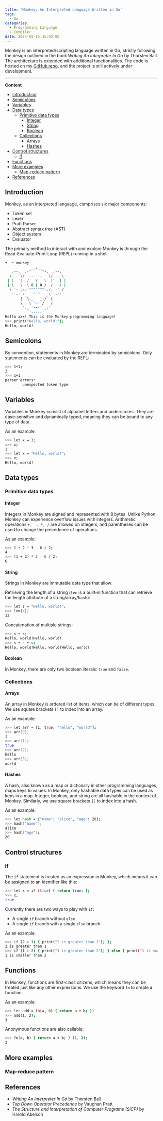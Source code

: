 ```yaml
---
title: 'Monkey: An Interpreted Language Written in Go'
tags:
  - Go
categories:
  - Programming Language
  - Compiler
date: 2024-05-15 16:00:00
---
```



Monkey is an interpreted/scripting language written in Go, strictly following the design outlined in the book *Writing An Interpreter In Go* by Thorsten Ball. The architecture is extended with additional functionalities. The code is hosted on my [GitHub repo](https://github.com/Aden-Q/monkey/tree/main), and the project is still actively under development.

---

**Content**
- [Introduction](#introduction)
- [Semicolons](#semicolons)
- [Variables](#variables)
- [Data types](#data-types)
  - [Primitive data types](#primitive-data-types)
    - [Integer](#integer)
    - [String](#string)
    - [Boolean](#boolean)
  - [Collections](#collections)
    - [Arrays](#arrays)
    - [Hashes](#hashes)
- [Control structures](#control-structures)
  - [If](#if)
- [Functions](#functions)
- [More examples](#more-examples)
  - [Map-reduce pattern](#map-reduce-pattern)
- [References](#references)

## Introduction

Monkey, as an interpreted language, comprises six major components:

+ Token set
+ Lexer
+ Pratt Parser
+ Abstract syntax tree (AST)
+ Object system
+ Evaluator

The primary method to interact with and explore Monkey is through the Read-Evaluate-Print-Loop (REPL) running in a shell:

```bash
➜  ~ monkey
            __,__
   .--.  .-"     "-.  .--.
  / .. \/  .-. .-.  \/ .. \
 | |  '|  /   Y   \  |'  | |
 | \   \  \ 0 | 0 /  /   / |
  \ '- ,\.-"""""""-./, -' /
   ''-' /_   ^ ^   _\ '-''
       |  \._   _./  |
       \   \ '~' /   /
        '._ '-=-' _.'
           '-----'
Hello xxx! This is the Monkey programming language!
>>> print("Hello, world!");
Hello, world!
```

## Semicolons

By convention, statements in Monkey are terminated by semicolons. Only statements can be evaluated by the REPL:

```bash
>>> 1+1;  
2
>>> 1+1
parser errors:
        unexpected token type
```

## Variables

Variables in Monkey consist of alphabet letters and underscores. They are case-sensitive and dynamically typed, meaning they can be bound to any type of data.

As an example:

```bash
>>> let x = 1;
>>> x;
1
>>> let x = "Hello, world!";
>>> x;
Hello, world!
```

## Data types

### Primitive data types

#### Integer

Integers in Monkey are signed and represented with 8 bytes. Unlike Python, Monkey can experience overflow issues with integers. Arithmetic operations `+, -, *, /` are allowed on integers, and parentheses can be used to change the precedence of operations.

As an example:

```bash
>>> 1 + 2 * 3 - 6 / 2;
4
>>> (1 + 2) * 3 - 6 / 2;
6
```

#### String

Strings in Monkey are immutable data type that allow:

Retrieving the length of a string (`len` is a built-in function that can retrieve the length attribute of a string/array/hash):

```bash
>>> let s = "Hello, world!";
>>> len(s);
13
```

Concatenation of multiple strings:

```bash
>>> s + s;
Hello, world!Hello, world!
>>> s + s + s;
Hello, world!Hello, world!Hello, world!
```

#### Boolean

In Monkey, there are only two boolean literals: `true` and `false`.

### Collections

#### Arrays

An array in Monkey is ordered list of items, which can be of different types. We use square brackets `[]` to index into an array.

As an example:

```bash
>>> let arr = [1, true, "hello", "world"];
>>> arr[0];
1
>>> arr[1];
true
>>> arr[2];
hello
>>> arr[3];
world
```

#### Hashes

A hash, also known as a map or dictionary in other programming languages, maps keys to values. In Monkey, only hashable data types can be used as keys in a map. Integer, boolean, and string are all hashable in the context of Monkey. Similarly, we use square brackets `[]` to index into a hash.

As an example:

```bash
>>> let hash = {"name": "alice", "age": 20};
>>> hash["name"];
alice
>>> hash["age"];
20
```

## Control structures

### If

The `if` statement is treated as an expression in Monkey, which means it can be assigned to an identifier like this:

```bash
>>> let x = if (true) { return true; }; 
>>> x;
true
```

Currently there are two ways to play with `if`:

+ A single `if` branch without `else`
+ A single `if` branch with a single `else` branch

As an example:

```bash
>>> if (2 > 1) { print("2 is greater than 1"); };
2 is greater than 1
>>> if (1 > 2) { print("1 is greater than 2"); } else { print("1 is smaller than 2"); };
1 is smaller than 2
```

## Functions

In Monkey, functions are first-class citizens, which means they can be treated just like any other expressions. We use the keyword `fn` to create a function.

As an example:

```bash
>>> let add = fn(a, b) { return a + b; };
>>> add(1, 2);
3
```

Anonymous functions are also callable:

```bash
>>> fn(a, b) { return a + b; } (1, 2);
3
```

## More examples

### Map-reduce pattern

## References

+ *Writing An Interpreter In Go* by Thorsten Ball
+ *Top Down Operator Precedence* by Vaughan Pratt
+ *The Structure and Interpretation of Computer Programs (SICP)* by Harold Abelson
